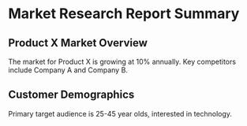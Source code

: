 # Market Research Report Summary

## Product X Market Overview
The market for Product X is growing at 10% annually. Key competitors include Company A and Company B.

## Customer Demographics
Primary target audience is 25-45 year olds, interested in technology.